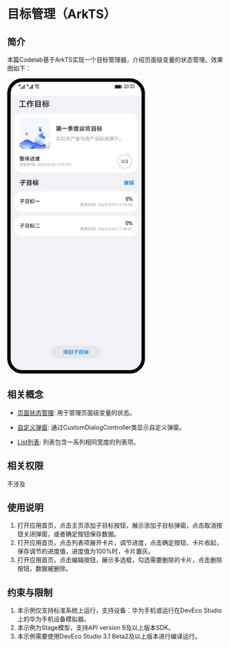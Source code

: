 # 目标管理（ArkTS）

## 简介
本篇Codelab基于ArkTS实现一个目标管理器，介绍页面级变量的状态管理。效果图如下：

![](screenshots/device/TargetManagement.gif)

## 相关概念
- [页面状态管理](https://developer.harmonyos.com/cn/docs/documentation/doc-guides/ets-state-mgmt-page-level-0000001149818711): 用于管理页面级变量的状态。

- [自定义弹窗](https://developer.harmonyos.com/cn/docs/documentation/doc-references/ts-methods-custom-dialog-box-0000001281001266): 通过CustomDialogController类显示自定义弹窗。

- [List列表](https://developer.harmonyos.com/cn/docs/documentation/doc-references/ts-container-list-0000001333800573): 列表包含一系列相同宽度的列表项。

## 相关权限

不涉及

## 使用说明

1. 打开应用首页，点击主页添加子目标按钮，展示添加子目标弹窗，点击取消按钮关闭弹窗，或者确定按钮保存数据。
2. 打开应用首页，点击列表项展开卡片，调节进度，点击确定按钮，卡片收起，保存调节的进度值，进度值为100%时，卡片置灰。
3. 打开应用首页，点击编辑按钮，展示多选框，勾选需要删除的卡片，点击删除按钮，数据被删除。

## 约束与限制

1. 本示例仅支持标准系统上运行，支持设备：华为手机或运行在DevEco Studio上的华为手机设备模拟器。
2. 本示例为Stage模型，支持API version 9及以上版本SDK。
3. 本示例需要使用DevEco Studio 3.1 Beta2及以上版本进行编译运行。